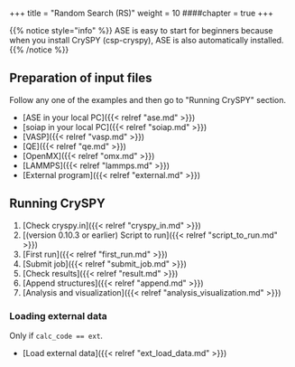 +++
title = "Random Search (RS)"
weight = 10
####chapter = true
+++

{{% notice style="info" %}}
ASE is easy to start for beginners because when you install CrySPY (csp-cryspy), ASE is also automatically installed.
{{% /notice %}}

## Preparation of input files

Follow any one of the examples and then go to "Running CrySPY" section.

- [ASE in your local PC]({{< relref "ase.md" >}})
- [soiap in your local PC]({{< relref "soiap.md" >}})
- [VASP]({{< relref "vasp.md" >}})
- [QE]({{< relref "qe.md" >}})
- [OpenMX]({{< relref "omx.md" >}})
- [LAMMPS]({{< relref "lammps.md" >}})
- [External program]({{< relref "external.md" >}})

## Running CrySPY

1. [Check cryspy.in]({{< relref "cryspy_in.md" >}})
1. [(version 0.10.3 or earlier) Script to run]({{< relref "script_to_run.md" >}})
1. [First run]({{< relref "first_run.md" >}})
1. [Submit job]({{< relref "submit_job.md" >}})
1. [Check results]({{< relref "result.md" >}})
1. [Append structures]({{< relref "append.md" >}})
1. [Analysis and visualization]({{< relref "analysis_visualization.md" >}})




### Loading external data

Only if `calc_code == ext`.
- [Load external data]({{< relref "ext_load_data.md" >}})
